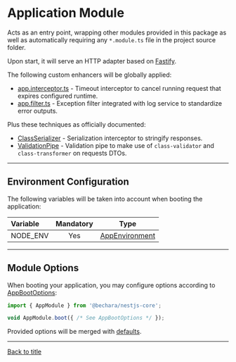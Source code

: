 # Application Module

Acts as an entry point, wrapping other modules provided in this package as well as automatically requiring any `*.module.ts` file in the project source folder.

Upon start, it will serve an HTTP adapter based on [Fastify](https://www.fastify.io/).

The following custom enhancers will be globally applied:

- [app.interceptor.ts](../../source/app/app.interceptor.ts) - Timeout interceptor to cancel running request that expires configured runtime.
- [app.filter.ts](../../source/app/app.filter.ts) - Exception filter integrated with log service to standardize error outputs.

Plus these techniques as officially documented:

* [ClassSerializer](https://docs.nestjs.com/techniques/serialization#serialization) - Serialization interceptor to stringify responses.
* [ValidationPipe](https://docs.nestjs.com/techniques/validation#validation) - Validation pipe to make use of `class-validator` and `class-transformer` on requests DTOs.

---

## Environment Configuration

The following variables will be taken into account when booting the application:

Variable | Mandatory | Type
:--- | :---: | :---:
NODE_ENV | Yes | [AppEnvironment](source/app/app.enum/app.environment.ts)

---

## Module Options

When booting your application, you may configure options according to [AppBootOptions](../../source/app/app.interface.ts):

```ts
import { AppModule } from '@bechara/nestjs-core';

void AppModule.boot({ /* See AppBootOptions */ });
```

Provided options will be merged with [defaults](../../source/app/app.config.ts).

---

[Back to title](../../README.md)
